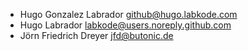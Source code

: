 - Hugo Gonzalez Labrador <github@hugo.labkode.com>
- Hugo Labrador <labkode@users.noreply.github.com>
- Jörn Friedrich Dreyer <jfd@butonic.de>

